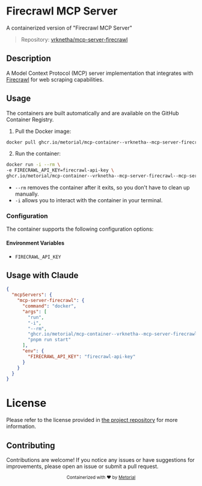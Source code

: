 
# Firecrawl MCP Server

A containerized version of "Firecrawl MCP Server"

> Repository: [vrknetha/mcp-server-firecrawl](https://github.com/vrknetha/mcp-server-firecrawl)

## Description

A Model Context Protocol (MCP) server implementation that integrates with [Firecrawl](https://github.com/mendableai/firecrawl) for web scraping capabilities.


## Usage

The containers are built automatically and are available on the GitHub Container Registry.

1. Pull the Docker image:

```bash
docker pull ghcr.io/metorial/mcp-container--vrknetha--mcp-server-firecrawl--mcp-server-firecrawl
```

2. Run the container:

```bash
docker run -i --rm \ 
-e FIRECRAWL_API_KEY=firecrawl-api-key \
ghcr.io/metorial/mcp-container--vrknetha--mcp-server-firecrawl--mcp-server-firecrawl  "pnpm run start"
```

- `--rm` removes the container after it exits, so you don't have to clean up manually.
- `-i` allows you to interact with the container in your terminal.



### Configuration

The container supports the following configuration options:




#### Environment Variables

- `FIRECRAWL_API_KEY`




## Usage with Claude

```json
{
  "mcpServers": {
    "mcp-server-firecrawl": {
      "command": "docker",
      "args": [
        "run",
        "-i",
        "--rm",
        "ghcr.io/metorial/mcp-container--vrknetha--mcp-server-firecrawl--mcp-server-firecrawl",
        "pnpm run start"
      ],
      "env": {
        "FIRECRAWL_API_KEY": "firecrawl-api-key"
      }
    }
  }
}
```

# License

Please refer to the license provided in [the project repository](https://github.com/vrknetha/mcp-server-firecrawl) for more information.

## Contributing

Contributions are welcome! If you notice any issues or have suggestions for improvements, please open an issue or submit a pull request.

<div align="center">
  <sub>Containerized with ❤️ by <a href="https://metorial.com">Metorial</a></sub>
</div>
  